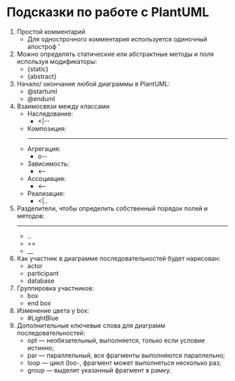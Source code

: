 # Подсказки по работе с PlantUML
1. Простой комментарий
   -  Для однострочного комментария используется одиночный апостроф '
2. Можно определять статические или абстрактные методы и поля используя модификаторы:
    - {static}
    - {abstract}
3. Начало/ окончание любой диаграммы в PlantUML:
    - @startuml
    - @enduml
4. Взаимосвязи между классами
    - Наследование:
        - <|--
    - Композиция:
        - ---
    - Агрегация:
        - o--
    - Зависимость:
        - <--
    - Ассоциация:
        - <--
    - Реализация:
        - <|..
5. Разделители, чтобы определить собственный порядок полей и методов:
    - --
    - ..
    - ==
    - __
6. Как участник в диаграмме последовательностей будет нарисован:
    - actor
    - participant
    - database
7. Группировка участников:
    - box
    - end box
8. Изменение цвета у box:
    - #LightBlue
9. Дополнительные ключевые слова для диаграмм последовательностей:
    - opt — необязательный, выполняется, только если условие истинно;
    - par — параллельный, все фрагменты выполняются параллельно;
    - loop — цикл (loo-, фрагмент может выполняться несколько раз;
    - group — выделит указанный фрагмент в рамку.
